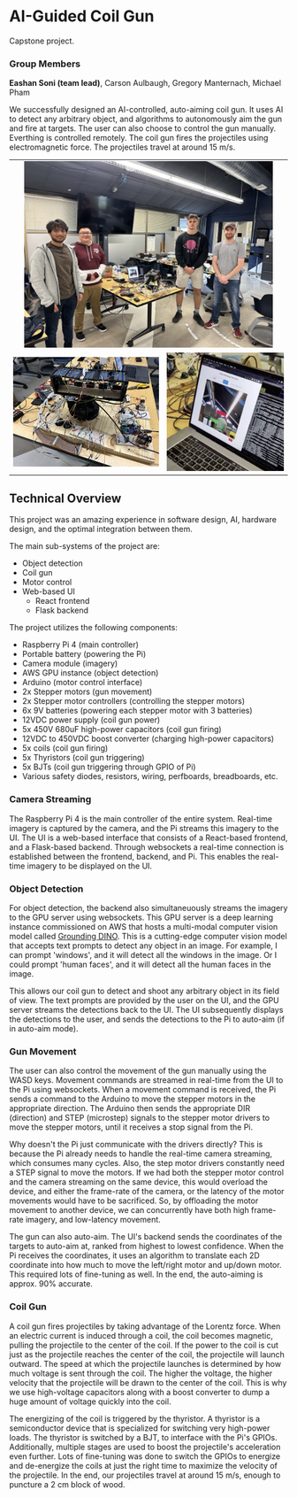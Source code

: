# AI-Guided Coil Gun

Capstone project.

### Group Members
**Eashan Soni (team lead)**, Carson Aulbaugh, Gregory Manternach, Michael Pham

We successfully designed an AI-controlled, auto-aiming coil gun. It uses AI 
to detect any arbitrary object, and algorithms to autonomously aim the gun 
and fire at targets. The user can also choose to control the gun manually. 
Everthing is controlled remotely. The coil gun fires the projectiles using 
electromagnetic force. The projectiles travel at around 15 m/s.

<table>
  <tr>
    <td colspan="3" align="center"><img src="demo-images/group-photo.jpg" width="450" /></td>
  </tr>
  <tr>
    <td><img src="demo-images/coil-gun.jpg" width="500" /></td>
    <td><img src="demo-images/user-interface.png" width="400" /></td>
  </tr>
</table>

## Technical Overview
This project was an amazing experience in software design, AI, hardware 
design, and the optimal integration between them.

The main sub-systems of the project are:
- Object detection
- Coil gun
- Motor control
- Web-based UI
  - React frontend
  - Flask backend

The project utilizes the following components:
- Raspberry Pi 4 (main controller)
- Portable battery (powering the Pi)
- Camera module (imagery)
- AWS GPU instance (object detection)
- Arduino (motor control interface)
- 2x Stepper motors (gun movement)
- 2x Stepper motor controllers (controlling the stepper motors)
- 6x 9V batteries (powering each stepper motor with 3 batteries)
- 12VDC power supply (coil gun power)
- 5x 450V 680uF high-power capacitors (coil gun firing)
- 12VDC to 450VDC boost converter (charging high-power capacitors)
- 5x coils (coil gun firing)
- 5x Thyristors (coil gun triggering)
- 5x BJTs (coil gun triggering through GPIO of Pi)
- Various safety diodes, resistors, wiring, perfboards, breadboards, etc.

### Camera Streaming
The Raspberry Pi 4 is the main controller of the entire system. Real-time 
imagery is captured by the camera, and the Pi streams this imagery to the 
UI. The UI is a web-based interface that consists of a React-based frontend, 
and a Flask-based backend. Through websockets a real-time connection is 
established between the frontend, backend, and Pi. This enables the real-time 
imagery to be displayed on the UI.

### Object Detection
For object detection, the backend also simultaneuously streams the imagery 
to the GPU server using websockets. This GPU server is a deep learning 
instance commissioned on AWS that hosts a multi-modal computer vision model 
called [Grounding DINO](https://github.com/IDEA-Research/GroundingDINO). 
This is a cutting-edge computer vision model that accepts text prompts to 
detect any object in an image. For example, I can prompt 'windows', and it 
will detect all the windows in the image. Or I could prompt 'human faces', 
and it will detect all the human faces in the image.

This allows our coil gun to detect and shoot any arbitrary object in its 
field of view. The text prompts are provided by the user on the UI, and the 
GPU server streams the detections back to the UI. The UI subsequently 
displays the detections to the user, and sends the detections to the Pi to 
auto-aim (if in auto-aim mode).

### Gun Movement
The user can also control the movement of the gun manually using the WASD 
keys. Movement commands are streamed in real-time from the UI to the Pi 
using websockets. When a movement command is received, the Pi sends a command 
to the Arduino to move the stepper motors in the appropriate direction. The 
Arduino then sends the appropriate DIR (direction) and STEP (microstep) 
signals to the stepper motor drivers to move the stepper motors, until it 
receives a stop signal from the Pi.

Why doesn't the Pi just communicate with the drivers directly? This is 
because the Pi already needs to handle the real-time camera streaming, which 
consumes many cycles. Also, the step motor drivers constantly need a STEP 
signal to move the motors. If we had both the stepper motor control and the 
camera streaming on the same device, this would overload the device, and 
either the frame-rate of the camera, or the latency of the motor movements 
would have to be sacrificed. So, by offloading the motor movement to another 
device, we can concurrently have both high frame-rate imagery, and 
low-latency movement.

The gun can also auto-aim. The UI's backend sends the coordinates of the 
targets to auto-aim at, ranked from highest to lowest confidence. When the Pi 
receives the coordinates, it uses an algorithm to translate each 2D 
coordinate into how much to move the left/right motor and up/down motor. 
This required lots of fine-tuning as well. In the end, the auto-aiming is 
approx. 90% accurate.

### Coil Gun
A coil gun fires projectiles by taking advantage of the Lorentz force. When 
an electric current is induced through a coil, the coil becomes magnetic, 
pulling the projectile to the center of the coil. If the power to the coil 
is cut just as the projectile reaches the center of the coil, the projectile 
will launch outward. The speed at which the projectile launches is determined 
by how much voltage is sent through the coil. The higher the voltage, the 
higher velocity that the projectile will be drawn to the center of the coil. 
This is why we use high-voltage capacitors along with a boost converter to 
dump a huge amount of voltage quickly into the coil.

The energizing of the coil is triggered by the thyristor. A thyristor is a 
semiconductor device that is specialized for switching very high-power loads. 
The thyristor is switched by a BJT, to interface with the Pi's GPIOs. 
Additionally, multiple stages are used to boost the projectile's acceleration 
even further. Lots of fine-tuning was done to switch the GPIOs to energize 
and de-energize the coils at just the right time to maximize the velocity 
of the projectile. In the end, our projectiles travel at around 15 m/s, 
enough to puncture a 2 cm block of wood.